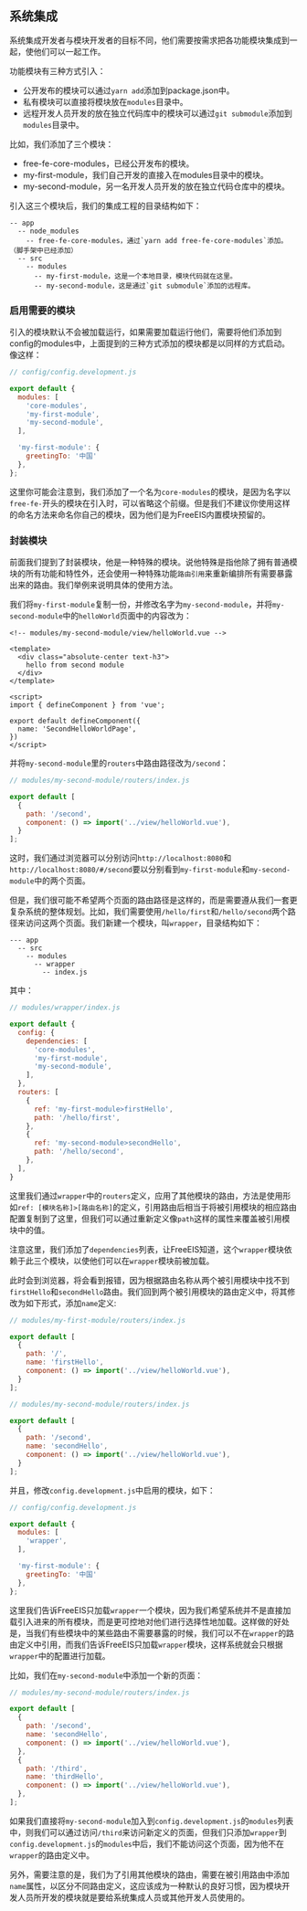 
## 系统集成

系统集成开发者与模块开发者的目标不同，他们需要按需求把各功能模块集成到一起，使他们可以一起工作。

功能模块有三种方式引入：

 - 公开发布的模块可以通过`yarn add`添加到package.json中。
 - 私有模块可以直接将模块放在`modules`目录中。
 - 远程开发人员开发的放在独立代码库中的模块可以通过`git submodule`添加到`modules`目录中。

比如，我们添加了三个模块：

 - free-fe-core-modules，已经公开发布的模块。
 - my-first-module，我们自己开发的直接入在modules目录中的模块。
 - my-second-module，另一名开发人员开发的放在独立代码仓库中的模块。

引入这三个模块后，我们的集成工程的目录结构如下：

```
-- app
  -- node_modules
    -- free-fe-core-modules，通过`yarn add free-fe-core-modules`添加。（脚手架中已经添加）
  -- src
    -- modules
      -- my-first-module，这是一个本地目录，模块代码就在这里。
      -- my-second-module，这是通过`git submodule`添加的远程库。
```

### 启用需要的模块

引入的模块默认不会被加载运行，如果需要加载运行他们，需要将他们添加到config的modules中，上面提到的三种方式添加的模块都是以同样的方式启动。像这样：

```javascript
// config/config.development.js

export default {
  modules: [
    'core-modules',
    'my-first-module',
    'my-second-module',
  ],

  'my-first-module': {
    greetingTo: '中国'
  },
};

```

这里你可能会注意到，我们添加了一个名为`core-modules`的模块，是因为名字以`free-fe-`开头的模块在引入时，可以省略这个前缀。但是我们不建议你使用这样的命名方法来命名你自己的模块，因为他们是为FreeEIS内置模块预留的。


### 封装模块

前面我们提到了封装模块，他是一种特殊的模块。说他特殊是指他除了拥有普通模块的所有功能和特性外，还会使用一种特殊功能`路由引用`来重新编排所有需要暴露出来的路由。我们举例来说明具体的使用方法。

我们将`my-first-module`复制一份，并修改名字为`my-second-module`，并将`my-second-module`中的`helloWorld`页面中的内容改为：

```vue
<!-- modules/my-second-module/view/helloWorld.vue -->

<template>
  <div class="absolute-center text-h3">
    hello from second module
  </div>
</template>

<script>
import { defineComponent } from 'vue';

export default defineComponent({
  name: 'SecondHelloWorldPage',
})
</script>

```

并将`my-second-module`里的`routers`中路由路径改为`/second`：


```javascript
// modules/my-second-module/routers/index.js

export default [
  {
    path: '/second',
    component: () => import('../view/helloWorld.vue'),
  }
];

```

这时，我们通过浏览器可以分别访问`http://localhost:8080`和`http://localhost:8080/#/second`要以分别看到`my-first-module`和`my-second-module`中的两个页面。

但是，我们很可能不希望两个页面的路由路径是这样的，而是需要遵从我们一套更复杂系统的整体规划。比如，我们需要使用`/hello/first`和`/hello/second`两个路径来访问这两个页面。我们新建一个模块，叫`wrapper`，目录结构如下：

```
--- app
  -- src
    -- modules
      -- wrapper
        -- index.js
```

其中：

```javascript
// modules/wrapper/index.js

export default {
  config: {
    dependencies: [
      'core-modules',
      'my-first-module',
      'my-second-module',
    ],
  },
  routers: [
    {
      ref: 'my-first-module>firstHello',
      path: '/hello/first',
    },
    {
      ref: 'my-second-module>secondHello',
      path: '/hello/second',
    },
  ],
}

```

这里我们通过`wrapper`中的`routers`定义，应用了其他模块的路由，方法是使用形如`ref: [模块名称]>[路由名称]`的定义，引用路由后相当于将被引用模块的相应路由配置复制到了这里，但我们可以通过重新定义像`path`这样的属性来覆盖被引用模块中的值。

注意这里，我们添加了`dependencies`列表，让FreeEIS知道，这个`wrapper`模块依赖于此三个模块，以使他们可以在`wrapper`模块前被加载。

此时会到浏览器，将会看到报错，因为根据路由名称从两个被引用模块中找不到`firstHello`和`secondHello`路由。我们回到两个被引用模块的路由定义中，将其修改为如下形式，添加`name`定义:

```javascript
// modules/my-first-module/routers/index.js

export default [
  {
    path: '/',
    name: 'firstHello',
    component: () => import('../view/helloWorld.vue'),
  }
];

```

```javascript
// modules/my-second-module/routers/index.js

export default [
  {
    path: '/second',
    name: 'secondHello',
    component: () => import('../view/helloWorld.vue'),
  }
];

```

并且，修改`config.development.js`中启用的模块，如下：

```javascript
// config/config.development.js

export default {
  modules: [
    'wrapper',
  ],

  'my-first-module': {
    greetingTo: '中国'
  },
};

```

这里我们告诉FreeEIS只加载`wrapper`一个模块，因为我们希望系统并不是直接加载引入进来的所有模块，而是更可控地对他们进行选择性地加载。这样做的好处是，当我们有些模块中的某些路由不需要暴露的时候，我们可以不在`wrapper`的路由定义中引用，而我们告诉FreeEIS只加载`wrapper`模块，这样系统就会只根据`wrapper`中的配置进行加载。

比如，我们在`my-second-module`中添加一个新的页面：


```javascript
// modules/my-second-module/routers/index.js

export default [
  {
    path: '/second',
    name: 'secondHello',
    component: () => import('../view/helloWorld.vue'),
  },
  {
    path: '/third',
    name: 'thirdHello',
    component: () => import('../view/helloWorld.vue'),
  },
];

```

如果我们直接将`my-second-module`加入到`config.development.js`的`modules`列表中，则我们可以通过访问`/third`来访问新定义的页面，但我们只添加`wrapper`到`config.development.js`的`modules`中后，我们不能访问这个页面，因为他不在`wrapper`的路由定义中。

另外，需要注意的是，我们为了引用其他模块的路由，需要在被引用路由中添加`name`属性，以区分不同路由定义，这应该成为一种默认的良好习惯，因为模块开发人员所开发的模块就是要给系统集成人员或其他开发人员使用的。


